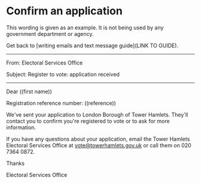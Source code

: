 # Confirm an application

This wording is given as an example. It is not being used by any government department or agency.

Get back to [writing emails and text message guide](LINK TO GUIDE).

***
From: Electoral Services Office

Subject: Register to vote: application received 

***

Dear ((first name))

Registration reference number: ((reference))

We've sent your application to London Borough of Tower Hamlets. They'll contact you to confirm you're registered to vote or to ask for more information.

If you have any questions about your application, email the Tower Hamlets Electoral Services Office at vote@towerhamlets.gov.uk or call them on 020 7364 0872.

Thanks

Electoral Services Office
